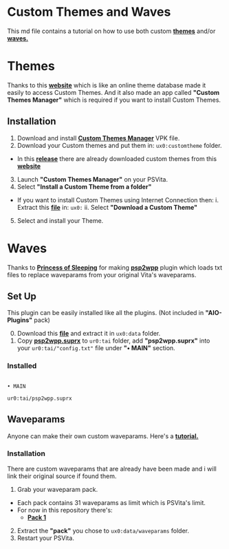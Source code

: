 # Custom Themes and Waves

This md file contains a tutorial on how to use both custom **[themes](https://github.com/ZHassanQ/Vita-Guide/blob/main/Themes-Waves.md#themes)** and/or **[waves.](https://github.com/ZHassanQ/Vita-Guide/blob/main/Themes-Waves.md#waves)**

# Themes

Thanks to this **[website](https://psvt.ovh/index.php)** which is like an online theme database made it easily to access Custom Themes. And it also made an app called **"Custom Themes Manager"** which is required if you want to install Custom Themes.

## Installation

1. Download and install **[Custom Themes Manager](https://github.com/ZHassanQ/Vita-Guide/releases/download/VPK/CTManager.vpk)** VPK file.
2. Download your Custom themes and put them in: `ux0:customtheme` folder.
- In this **[release](https://github.com/ZHassanQ/Vita-Guide/releases/tag/THEM)** there are already downloaded custom themes from this **[website](https://psvt.ovh/index.php)**
3. Launch **"Custom Themes Manager"** on your PSVita.
4. Select **"Install a Custom Theme from a folder"**
- If you want to install Custom Themes using Internet Connection then:
    i. Extract this **[file](https://github.com/ZHassanQ/Vita-Guide/releases/download/THEM/Previews.zip)** in: `ux0:`
    ii. Select **"Download a Custom Theme"**
5. Select and install your Theme.

# Waves

Thanks to **[Princess of Sleeping](https://github.com/Princess-of-Sleeping/)** for making **[psp2wpp](https://github.com/Princess-of-Sleeping/psp2wpp)** plugin which loads txt files to replace waveparams from your original Vita's waveparams.


## Set Up

This plugin can be easily installed like all the plugins. (Not included in **"AIO-Plugins"** pack)

0. Download this **[file](https://github.com/ZHassanQ/Vita-Guide/releases/download/THEM/waveparam.zip)** and extract it in `ux0:data` folder.
1. Copy **[psp2wpp.suprx](https://github.com/ZHassanQ/Vita-Guide/releases/download/PRX/psp2wpp.suprx)** to `ur0:tai` folder, add **"psp2wpp.suprx"** into your `ur0:tai/"config.txt"` file under **"• MAIN"** section.

### Installed 

```

• MAIN

ur0:tai/psp2wpp.suprx

```


## Waveparams

Anyone can make their own custom waveparams. Here's a **[tutorial.](https://www.reddit.com/r/vitahacks/comments/129o06c/psp2wpp_tutorial/?utm_source=share&utm_medium=ios_app&utm_name=iossmf)**


### Installation

There are custom waveparams that are already have been made and i will link their original source if found them.


1. Grab your waveparam pack.
- Each pack contains 31 waveparams as limit which is PSVita's limit.
- For now in this repository there's:
  - **[Pack 1](https://github.com/ZHassanQ/Vita-Guide/releases/download/Wave/Pack-1.zip)**
2. Extract the **"pack"** you chose to `ux0:data/waveparams` folder.
3. Restart your PSVita.
